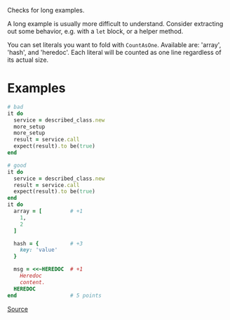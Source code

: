 
Checks for long examples.

A long example is usually more difficult to understand. Consider
extracting out some behavior, e.g. with a `let` block, or a helper
method.

You can set literals you want to fold with `CountAsOne`.
Available are: 'array', 'hash', and 'heredoc'. Each literal
will be counted as one line regardless of its actual size.

# Examples

```ruby
# bad
it do
  service = described_class.new
  more_setup
  more_setup
  result = service.call
  expect(result).to be(true)
end

# good
it do
  service = described_class.new
  result = service.call
  expect(result).to be(true)
end
it do
  array = [         # +1
    1,
    2
  ]

  hash = {          # +3
    key: 'value'
  }

  msg = <<~HEREDOC  # +1
    Heredoc
    content.
  HEREDOC
end                 # 5 points
```

[Source](http://www.rubydoc.info/gems/rubocop/RuboCop/Cop/RSpec/ExampleLength)
